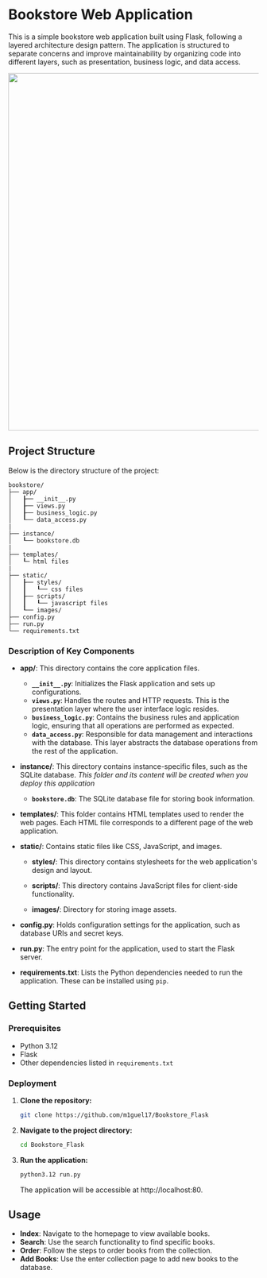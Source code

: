 # Bookstore Web Application

This is a simple bookstore web application built using Flask, following a layered architecture design pattern. The application is structured to separate concerns and improve maintainability by organizing code into different layers, such as presentation, business logic, and data access.

<p align="center">
<img src="https://github.com/user-attachments/assets/c6e89c40-8455-46d6-ae21-a6c64c440c30" width="720">
</p>

## Project Structure

Below is the directory structure of the project:
```
bookstore/
├── app/
│   ┠── __init__.py
│   ┠── views.py
│   ┠── business_logic.py 
│   ┖── data_access.py
|
├── instance/
│   ┖── bookstore.db
|
├── templates/
│   ┖─ html files
|
├── static/
│   ┠── styles/
│   ┃   ┖── css files
│   ┠── scripts/
│   ┃   ┖── javascript files
│   ┖── images/
├── config.py
├── run.py
└── requirements.txt
```
### Description of Key Components

- **app/**: This directory contains the core application files.
  - **`__init__.py`**: Initializes the Flask application and sets up configurations.
  - **`views.py`**: Handles the routes and HTTP requests. This is the presentation layer where the user interface logic resides.
  - **`business_logic.py`**: Contains the business rules and application logic, ensuring that all operations are performed as expected.
  - **`data_access.py`**: Responsible for data management and interactions with the database. This layer abstracts the database operations from the rest of the application.

- **instance/**: This directory contains instance-specific files, such as the SQLite database. _This folder and its content will be created when you deploy this application_
  - **`bookstore.db`**: The SQLite database file for storing book information.

- **templates/**: This folder contains HTML templates used to render the web pages. Each HTML file corresponds to a different page of the web application.

- **static/**: Contains static files like CSS, JavaScript, and images.
  - **styles/**: This directory contains stylesheets for the web application's design and layout.
  - **scripts/**: This directory contains JavaScript files for client-side functionality.

  - **images/**: Directory for storing image assets.

- **config.py**: Holds configuration settings for the application, such as database URIs and secret keys.

- **run.py**: The entry point for the application, used to start the Flask server.

- **requirements.txt**: Lists the Python dependencies needed to run the application. These can be installed using `pip`.

## Getting Started

### Prerequisites

- Python 3.12
- Flask
- Other dependencies listed in `requirements.txt`

### Deployment

1. **Clone the repository:**
   ```bash
   git clone https://github.com/m1guel17/Bookstore_Flask
   ```
2. **Navigate to the project directory:**
   ```bash
   cd Bookstore_Flask
   ```
3. **Run the application:**
   ```bash
   python3.12 run.py
   ```
   The application will be accessible at http://localhost:80.

## Usage

- **Index**: Navigate to the homepage to view available books.
- **Search**: Use the search functionality to find specific books.
- **Order**: Follow the steps to order books from the collection.
- **Add Books**: Use the enter collection page to add new books to the database.
